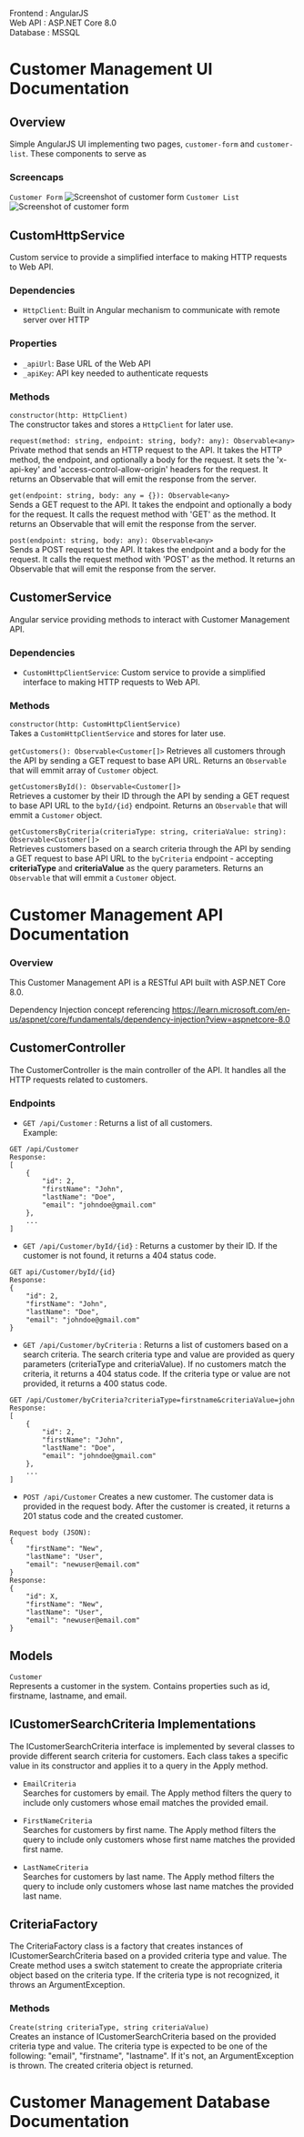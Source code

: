 Frontend : AngularJS  
Web API : ASP.NET Core 8.0  
Database : MSSQL

# Customer Management UI Documentation  
## Overview
Simple AngularJS UI implementing two pages, `customer-form` and `customer-list`. These components to serve as   
### Screencaps
`Customer Form`
![Screenshot of customer form](./doc-screenshots/customer-form-screenshot.png)
`Customer List`
![Screenshot of customer form](./doc-screenshots/customer-list-screenshot.png)

## CustomHttpService

Custom service to provide a simplified interface to making HTTP requests to Web API.

### Dependencies
* `HttpClient`: Built in Angular mechanism to communicate with remote server over HTTP

### Properties
* `_apiUrl`: Base URL of the Web API
* `_apiKey`: API key needed to authenticate requests

### Methods
`constructor(http: HttpClient)`  
The constructor takes and stores a `HttpClient` for later use.

`request(method: string, endpoint: string, body?: any): Observable<any>`  
Private method that sends an HTTP request to the API. It takes the HTTP method, the endpoint, and optionally a body for the request. It sets the 'x-api-key' and 'access-control-allow-origin' headers for the request. It returns an Observable that will emit the response from the server.

`get(endpoint: string, body: any = {}): Observable<any>`  
Sends a GET request to the API. It takes the endpoint and optionally a body for the request. It calls the request method with 'GET' as the method. It returns an Observable that will emit the response from the server.

`post(endpoint: string, body: any): Observable<any>`  
Sends a POST request to the API. It takes the endpoint and a body for the request. It calls the request method with 'POST' as the method. It returns an Observable that will emit the response from the server.  

## CustomerService
Angular service providing methods to interact with Customer Management API.  

### Dependencies
* `CustomHttpClientService`: Custom service to provide a simplified interface to making HTTP requests to Web API.

### Methods
`constructor(http: CustomHttpClientService)`  
Takes a `CustomHttpClientService` and stores for later use.  

`getCustomers(): Observable<Customer[]>`
Retrieves all customers through the API by sending a GET request to base API URL. Returns an `Observable` that will emmit array of `Customer` object.

`getCustomersById(): Observable<Customer[]>`  
Retrieves a customer by their ID through the API by sending a GET request to base API URL to the `byId/{id}` endpoint. Returns an `Observable` that will emmit a `Customer` object.  

`getCustomersByCriteria(criteriaType: string, criteriaValue: string): Observable<Customer[]>`  
Retrieves customers based on a search criteria through the API by sending a GET request to base API URL to the `byCriteria` endpoint - accepting <b>criteriaType</b> and <b>criteriaValue</b> as the query parameters. Returns an `Observable` that will emmit a `Customer` object.  

# Customer Management API Documentation  
### Overview  
This Customer Management API is a RESTful API built with ASP.NET Core 8.0.

Dependency Injection concept referencing https://learn.microsoft.com/en-us/aspnet/core/fundamentals/dependency-injection?view=aspnetcore-8.0  



## CustomerController  
The CustomerController is the main controller of the API. It handles all the HTTP requests related to customers. 

### Endpoints  
* `GET /api/Customer` : Returns a list of all customers.  
Example:
```
GET /api/Customer
Response:
[
    {
        "id": 2,
        "firstName": "John",
        "lastName": "Doe",
        "email": "johndoe@gmail.com"
    },
    ...
]
```

* `GET /api/Customer/byId/{id}` : 
Returns a customer by their ID. If the customer is not found, it returns a 404 status code.
```
GET api/Customer/byId/{id}
Response:
{
    "id": 2,
    "firstName": "John",
    "lastName": "Doe",
    "email": "johndoe@gmail.com"
}
```

* `GET /api/Customer/byCriteria` : 
Returns a list of customers based on a search criteria. The search criteria type and value are provided as query parameters (criteriaType and criteriaValue). If no customers match the criteria, it returns a 404 status code. If the criteria type or value are not provided, it returns a 400 status code.
```
GET /api/Customer/byCriteria?criteriaType=firstname&criteriaValue=john
Response:
[
    {
        "id": 2,
        "firstName": "John",
        "lastName": "Doe",
        "email": "johndoe@gmail.com"
    },
    ...
]
```

* `POST /api/Customer`
Creates a new customer. The customer data is provided in the request body. After the customer is created, it returns a 201 status code and the created customer. 
```
Request body (JSON):
{
    "firstName": "New",
    "lastName": "User",
    "email": "newuser@email.com"
}
Response:
{
    "id": X,
    "firstName": "New",
    "lastName": "User",
    "email": "newuser@email.com"
}
```

## Models
`Customer`  
Represents a customer in the system. Contains properties such as id, firstname, lastname, and email.

## ICustomerSearchCriteria Implementations  
The ICustomerSearchCriteria interface is implemented by several classes to provide different search criteria for customers. Each class takes a specific value in its constructor and applies it to a query in the Apply method.

* `EmailCriteria`  
Searches for customers by email. The Apply method filters the query to include only customers whose email matches the provided email.
 
* `FirstNameCriteria`  
Searches for customers by first name. The Apply method filters the query to include only customers whose first name matches the provided first name.

* `LastNameCriteria`  
Searches for customers by last name. The Apply method filters the query to include only customers whose last name matches the provided last name.

## CriteriaFactory  
The CriteriaFactory class is a factory that creates instances of ICustomerSearchCriteria based on a provided criteria type and value. The Create method uses a switch statement to create the appropriate criteria object based on the criteria type. If the criteria type is not recognized, it throws an ArgumentException.

### Methods
`Create(string criteriaType, string criteriaValue)`  
Creates an instance of ICustomerSearchCriteria based on the provided criteria type and value. The criteria type is expected to be one of the following: "email", "firstname", "lastname". If it's not, an ArgumentException is thrown. The created criteria object is returned.

# Customer Management Database Documentation